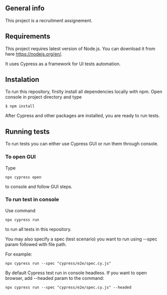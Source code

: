 ## General info
This project is a recruitment assignement.

## Requirements
This project requires latest version of Node.js. You can download it from here https://nodejs.org/en/.

It uses Cypress as a framework for UI tests automation.

## Instalation
To run this repository, firslty install all dependencies locally with npm. Open console in project directory and type
```
$ npm install
```
After Cypress and other packages are installed, you are ready to run tests.

## Running tests
To run tests you can either use Cypress GUI or run them through console. 

### To open GUI 
Type 
```
npx cypress open 
```
to console and follow GUI steps.

### To run test in console
Use command 
```
npx cypress run
```
to run all tests in this repository. 

You may also specify a spec (test scenario) you want to run using --spec param followed with file path.

For example:
```
npx cypress run --spec "cypress/e2e/spec.cy.js"
```
By default Cypress test run in console headless. If you want to open browser, add --headed param to the command:

```
npx cypress run --spec "cypress/e2e/spec.cy.js" --headed
```

